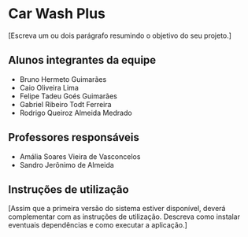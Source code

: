# Car Wash Plus

[Escreva um ou dois  parágrafo resumindo o objetivo do seu projeto.]

## Alunos integrantes da equipe

* Bruno Hermeto Guimarães
* Caio Oliveira Lima
* Felipe Tadeu Goés Guimarães
* Gabriel Ribeiro Todt Ferreira
* Rodrigo Queiroz Almeida Medrado

## Professores responsáveis

* Amália Soares Vieira de Vasconcelos
* Sandro Jerônimo de Almeida

## Instruções de utilização

[Assim que a primeira versão do sistema estiver disponível, deverá complementar com as instruções de utilização. Descreva como instalar eventuais dependências e como executar a aplicação.]
